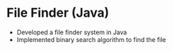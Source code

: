 # File Finder (Java)
- Developed a file finder system in Java
- Implemented binary search algorithm to find the file
